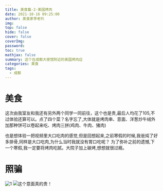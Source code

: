 ```yaml
---
title: 美食篇-2-美国烤肉
date: 2021-10-16 09:25:00
author: 美食家李老叭
img: 
top: false
hide: false
cover: false
coverImg: 
password: 
toc: true
mathjax: false
summary: 这个在成都大使馆附近的美国烤肉店
categories: 美食
tags:
  - 成都
---
```


# 美食

这次由我室友和我还有另外两个同学一同前往，这个也是贵,最后人均花了105,不过体验还算可以。点了四个菜？名字忘了,大体就是烤肉串、意面、洋葱炒牛绒外加那种饼可以卷起来吃、烤肉三拼(鸡肉、牛肉、猪肉)

也是想体验一把视频里大口吃肉的感觉,但是回想起来,之前寒假的时候,我爸炖了好多排骨,同样是大口吃肉,为什么当时我就没有胃口吃呢？
为了弥补之前的遗憾,下一个寒假,我一定要将烤肉吃腻。大院子加上碳烤,想想就很过瘾。

# 照骗

![1](https://laoba-1304292449.cos.ap-chengdu.myqcloud.com/img/6DFA58B31EAAC59588475432A6AC93D7.jpg)
![这个意面真的贵！](https://laoba-1304292449.cos.ap-chengdu.myqcloud.com/img/6DFA58B31EAAC59588475432A6AC93D7.jpg)